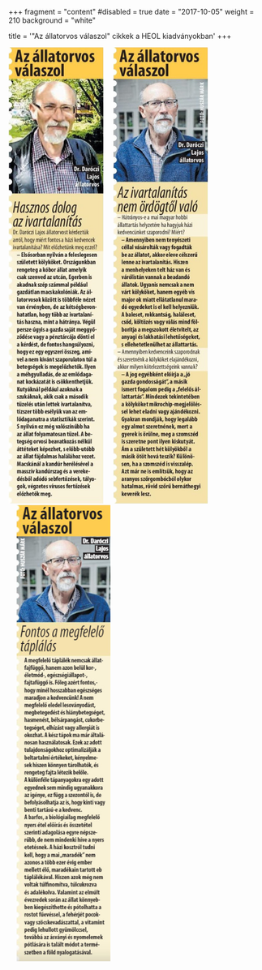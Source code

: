 +++
fragment = "content"
#disabled = true
date = "2017-10-05"
weight = 210
background = "white"

title = '"Az állatorvos válaszol" cikkek a HEOL kiadványokban'
+++

<style>
h2 {
  padding-bottom: 2rem;
}
div.gallery img {
  max-height: 900px;
}
</style>

<div class="gallery">
    <img src="images/cikkek/1.jpg">
    <img src="images/cikkek/2.jpg" style="padding-left: 1rem;">
    <img src="images/cikkek/3.jpg" style="padding-left: 1rem;">
</div>
